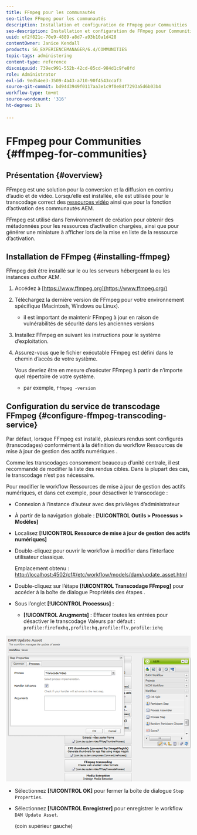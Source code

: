 ```yaml
---
title: FFmpeg pour les communautés
seo-title: FFmpeg pour les communautés
description: Installation et configuration de FFmpeg pour Communities
seo-description: Installation et configuration de FFmpeg pour Communities
uuid: ef2f821c-70e9-4889-a8d7-a93b10a1d428
contentOwner: Janice Kendall
products: SG_EXPERIENCEMANAGER/6.4/COMMUNITIES
topic-tags: administering
content-type: reference
discoiquuid: 739ec991-552b-42cd-85cd-984d1c9fe8fd
role: Administrator
exl-id: 9ed54ee3-3509-4a43-a710-90f4543ccaf3
source-git-commit: bd94d3949f0117aa3e1c9f0e84f7293a5d6b03b4
workflow-type: tm+mt
source-wordcount: '316'
ht-degree: 1%

---
```


# FFmpeg pour Communities {#ffmpeg-for-communities}

## Présentation {#overview}

FFmpeg est une solution pour la conversion et la diffusion en continu d’audio et de vidéo. Lorsqu’elle est installée, elle est utilisée pour le transcodage correct des [ressources vidéo](../../help/sites-authoring/default-components-foundation.md#video) ainsi que pour la fonction d’activation des communautés AEM.

FFmpeg est utilisé dans l’environnement de création pour obtenir des métadonnées pour les ressources d’activation chargées, ainsi que pour générer une miniature à afficher lors de la mise en liste de la ressource d’activation.

## Installation de FFmpeg {#installing-ffmpeg}

FFmpeg doit être installé sur le ou les serveurs hébergeant la ou les instances *author* AEM.

1. Accédez à [https://www.ffmpeg.org](https://www.ffmpeg.org/)
1. Téléchargez la dernière version de FFmpeg pour votre environnement spécifique (Macintosh, Windows ou Linux).

   * il est important de maintenir FFmpeg à jour en raison de vulnérabilités de sécurité dans les anciennes versions

1. Installez FFmpeg en suivant les instructions pour le système d’exploitation.

1. Assurez-vous que le fichier exécutable FFmpeg est défini dans le chemin d’accès de votre système.

   Vous devriez être en mesure d’exécuter FFmpeg à partir de n’importe quel répertoire de votre système.

   * par exemple, `ffmpeg -version`

## Configuration du service de transcodage FFmpeg {#configure-ffmpeg-transcoding-service}

Par défaut, lorsque FFmpeg est installé, plusieurs rendus sont configurés (transcodages) conformément à la définition du workflow Ressources de mise à jour de gestion des actifs numériques .

Comme les transcodages consomment beaucoup d’unité centrale, il est recommandé de modifier la liste des rendus cibles. Dans la plupart des cas, le transcodage n’est pas nécessaire.

Pour modifier le workflow Ressources de mise à jour de gestion des actifs numériques, et dans cet exemple, pour désactiver le transcodage :

* Connexion à l’instance d’auteur avec des privilèges d’administrateur
* À partir de la navigation globale : **[!UICONTROL Outils > Processus > Modèles]**
* Localisez **[!UICONTROL Ressource de mise à jour de gestion des actifs numériques]**
* Double-cliquez pour ouvrir le workflow à modifier dans l’interface utilisateur classique.

   Emplacement obtenu : [http://localhost:4502/cf#/etc/workflow/models/dam/update_asset.html](http://localhost:4502/cf#/etc/workflow/models/dam/update_asset.html)

* Double-cliquez sur l’étape **[!UICONTROL Transcodage FFmpeg]** pour accéder à la boîte de dialogue Propriétés des étapes .
* Sous l’onglet **[!UICONTROL Processus]** :

   * **[!UICONTROL Arugments]** : Effacer toutes les entrées pour désactiver le transcodage Valeurs par défaut :  `profile:firefoxhq,profile:hq,profile:flv,profile:iehq`

![chlimage_1-372](assets/chlimage_1-372.png)

* Sélectionnez **[!UICONTROL OK]** pour fermer la boîte de dialogue `Step Properties`.

* Sélectionnez **[!UICONTROL Enregistrer]** pour enregistrer le workflow `DAM Update Asset`.

   (coin supérieur gauche)
